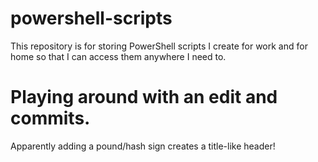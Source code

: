 # powershell-scripts

This repository is for storing PowerShell scripts I create for work and for home so that I can access them anywhere I need to.

# Playing around with an edit and commits.

Apparently adding a pound/hash sign creates a title-like header!
